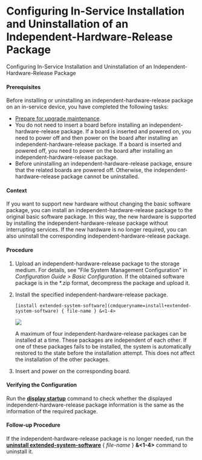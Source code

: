 Configuring In-Service Installation and Uninstallation of an Independent-Hardware-Release Package
=================================================================================================

Configuring In-Service Installation and Uninstallation of an Independent-Hardware-Release Package

#### Prerequisites

Before installing or uninstalling an independent-hardware-release package on an in-service device, you have completed the following tasks:

* [Prepare for upgrade maintenance](gx_upgrade_cfg_0005.html).
* You do not need to insert a board before installing an independent-hardware-release package. If a board is inserted and powered on, you need to power off and then power on the board after installing an independent-hardware-release package. If a board is inserted and powered off, you need to power on the board after installing an independent-hardware-release package.
* Before uninstalling an independent-hardware-release package, ensure that the related boards are powered off. Otherwise, the independent-hardware-release package cannot be uninstalled.

#### Context

If you want to support new hardware without changing the basic software package, you can install an independent-hardware-release package to the original basic software package. In this way, the new hardware is supported by installing the independent-hardware-release package without interrupting services. If the new hardware is no longer required, you can also uninstall the corresponding independent-hardware-release package.


#### Procedure

1. Upload an independent-hardware-release package to the storage medium. For details, see "File System Management Configuration" in *Configuration Guide > Basic Configuration*. If the obtained software package is in the \*.zip format, decompress the package and upload it.
2. Install the specified independent-hardware-release package.
   
   
   ```
   [install extended-system-software](cmdqueryname=install+extended-system-software) { file-name } &<1-4> 
   ```
   ![](public_sys-resources/note_3.0-en-us.png) 
   
   A maximum of four independent-hardware-release packages can be installed at a time. These packages are independent of each other. If one of these packages fails to be installed, the system is automatically restored to the state before the installation attempt. This does not affect the installation of the other packages.
3. Insert and power on the corresponding board.

#### Verifying the Configuration

Run the [**display startup**](cmdqueryname=display+startup) command to check whether the displayed independent-hardware-release package information is the same as the information of the required package.


#### Follow-up Procedure

If the independent-hardware-release package is no longer needed, run the [**uninstall extended-system-software**](cmdqueryname=uninstall+extended-system-software) { *file-name* } **&<1-4>** command to uninstall it.